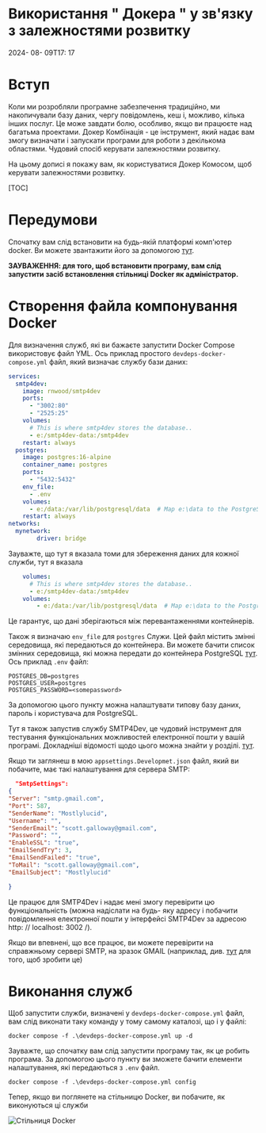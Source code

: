 # Використання " Докера " у зв'язку з залежностями розвитку

<!--category-- Docker -->
<datetime class="hidden">2024- 08- 09T17: 17</datetime>

# Вступ

Коли ми розробляли програмне забезпечення традиційно, ми накопичували базу даних, чергу повідомлень, кеш і, можливо, кілька інших послуг. Це може завдати болю, особливо, якщо ви працюєте над багатьма проектами. Докер Комбінація - це інструмент, який надає вам змогу визначати і запускати програми для роботи з декількома областями. Чудовий спосіб керувати залежностями розвитку.

На цьому дописі я покажу вам, як користуватися Докер Комосом, щоб керувати залежностями розвитку.

[TOC]

# Передумови

Спочатку вам слід встановити на будь-якій платформі комп'ютер docker. Ви можете звантажити його за допомогою [тут](https://www.docker.com/products/docker-desktop).

**ЗАУВАЖЕННЯ: для того, щоб встановити програму, вам слід запустити засіб встановлення стільниці Docker як адміністратор.**

# Створення файла компонування Docker

Для визначення служб, які ви бажаєте запустити Docker Compose використовує файл YML. Ось приклад простого `devdeps-docker-compose.yml` файл, який визначає службу бази даних:

```yaml
services: 
  smtp4dev:
    image: rnwood/smtp4dev
    ports:
      - "3002:80"
      - "2525:25"
    volumes:
      # This is where smtp4dev stores the database..
      - e:/smtp4dev-data:/smtp4dev
    restart: always
  postgres:
    image: postgres:16-alpine
    container_name: postgres
    ports:
      - "5432:5432"
    env_file:
      - .env
    volumes:
      - e:/data:/var/lib/postgresql/data  # Map e:\data to the PostgreSQL data folder
    restart: always	
networks:
  mynetwork:
        driver: bridge
```

Зауважте, що тут я вказала томи для збереження даних для кожної служби, тут я вказала

```yaml
    volumes:
      # This is where smtp4dev stores the database..
      - e:/smtp4dev-data:/smtp4dev
    volumes:
        - e:/data:/var/lib/postgresql/data  # Map e:\data to the PostgreSQL data folder
```

Це гарантує, що дані зберігаються між перевантаженнями контейнерів.

Також я визначаю `env_file` для `postgres` Служи. Цей файл містить змінні середовища, які передаються до контейнера.
Ви можете бачити список змінних середовища, які можна передати до контейнера PostgreSQL [тут](https://www.docker.com/blog/how-to-use-the-postgres-docker-official-image/#1-Environment-variables).
Ось приклад `.env` файл:

```shell
POSTGRES_DB=postgres
POSTGRES_USER=postgres
POSTGRES_PASSWORD=<somepassword>
```

За допомогою цього пункту можна налаштувати типову базу даних, пароль і користувача для PostgreSQL.

Тут я також запустив службу SMTP4Dev, це чудовий інструмент для тестування функціональних можливостей електронної пошти у вашій програмі. Докладніші відомості щодо цього можна знайти у розділі. [тут](https://github.com/rnwood/smtp4dev/wiki/Installation#how-to-run-smtp4dev-in-docker).

Якщо ти заглянеш в мою `appsettings.Developmet.json` файл, який ви побачите, має такі налаштування для сервера SMTP:

```json
  "SmtpSettings":
{
"Server": "smtp.gmail.com",
"Port": 587,
"SenderName": "Mostlylucid",
"Username": "",
"SenderEmail": "scott.galloway@gmail.com",
"Password": "",
"EnableSSL": "true",
"EmailSendTry": 3,
"EmailSendFailed": "true",
"ToMail": "scott.galloway@gmail.com",
"EmailSubject": "Mostlylucid"

}
```

Це працює для SMTP4Dev і надає мені змогу перевірити цю функціональність (можна надіслати на будь- яку адресу і побачити повідомлення електронної пошти у інтерфейсі SMTP4Dev за адресою http: // localhost: 3002 /).

Якщо ви впевнені, що все працює, ви можете перевірити на справжньому сервері SMTP, на зразок GMAIL (наприклад, див. [тут](addingasyncsendingforemails) для того, щоб зробити це)

# Виконання служб

Щоб запустити служби, визначені у `devdeps-docker-compose.yml` файл, вам слід виконати таку команду у тому самому каталозі, що і у файлі:

```shell
docker compose -f .\devdeps-docker-compose.yml up -d
```

Зауважте, що спочатку вам слід запустити програму так, як це робить програма. За допомогою цього пункту ви зможете бачити елементи налаштування, які передаються з `.env` файл.

```shell
docker compose -f .\devdeps-docker-compose.yml config
```

Тепер, якщо ви поглянете на стільницю Docker, ви побачите, як виконуються ці служби

![Стільниця Docker](dockerdesktopdev.png)